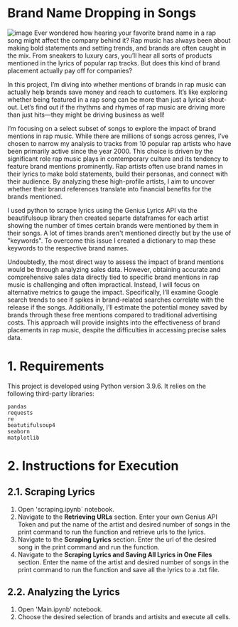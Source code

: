 # Brand Name Dropping in Songs
![image](https://github.com/user-attachments/assets/161cf27f-0eb1-4cef-a6c1-5f6b51cfed3b)
Ever wondered how hearing your favorite brand name in a rap song might affect the company behind it? Rap music has always been about making bold statements and setting trends, and brands are often caught in the mix. From sneakers to luxury cars, you’ll hear all sorts of products mentioned in the lyrics of popular rap tracks. But does this kind of brand placement actually pay off for companies?

In this project, I’m diving into whether mentions of brands in rap music can actually help brands save money and reach to customers. It’s like exploring whether being featured in a rap song can be more than just a lyrical shout-out. Let’s find out if the rhythms and rhymes of rap music are driving more than just hits—they might be driving business as well!

I’m focusing on a select subset of songs to explore the impact of brand mentions in rap music. While there are millions of songs across genres, I’ve chosen to narrow my analysis to tracks from 10 popular rap artists who have been primarily active since the year 2000. This choice is driven by the significant role rap music plays in contemporary culture and its tendency to feature brand mentions prominently. Rap artists often use brand names in their lyrics to make bold statements, build their personas, and connect with their audience. By analyzing these high-profile artists, I aim to uncover whether their brand references translate into financial benefits for the brands mentioned.

I used python to scrape lyrics using the Genius Lyrics API via the beautifulsoup library then created separte dataframes for each artist showing the number of times certain brands were mentioned by them in their songs. A lot of times brands aren't mentioned directly but by the use of "keywords". To overcome this issue I created a dictionary to map these keywords to the respective brand names.

Undoubtedly, the most direct way to assess the impact of brand mentions would be through analyzing sales data. However, obtaining accurate and comprehensive sales data directly tied to specific brand mentions in rap music is challenging and often impractical. Instead, I will focus on alternative metrics to gauge the impact. Specifically, I’ll examine Google search trends to see if spikes in brand-related searches correlate with the release if the songs. Additionally, I’ll estimate the potential money saved by brands through these free mentions compared to traditional advertising costs. This approach will provide insights into the effectiveness of brand placements in rap music, despite the difficulties in accessing precise sales data.


# 1. Requirements
This project is developed using Python version 3.9.6. It relies on the following third-party libraries:

```
pandas
requests
re
beatutifulsoup4
seaborn
matplotlib
```
# 2. Instructions for Execution


## 2.1. Scraping Lyrics

1. Open 'scraping.ipynb` notebook.
2. Navigate to the **Retrieving URLs** section. Enter your own Genius API Token and put the name of the artist and desired number of songs in the print command to run the function and retrieve urls to the lyrics.
3. Navigate to the **Scraping Lyrics** section. Enter the url of the desired song in the print command and run the function.
4. Navigate to the **Scraping Lyrics and Saving All Lyrics in One Files** section. Enter the name of the artist and desired number of songs in the print command to run the function and save all the lyrics to a .txt file.

## 2.2. Analyzing the Lyrics

1. Open 'Main.ipynb' notebook.
2. Choose the desired selection of brands and artisits and execute all cells.



